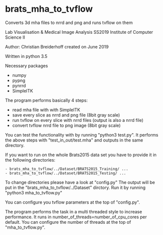 # brats_mha_to_tvflow
Converts 3d mha files to nrrd and png and runs tvflow on them


Lab Visualisation & Medical Image Analysis SS2019
Institute of Computer Science II

Author: Christian Breiderhoff
created on June 2019

Written in python 3.5

Necessary packages
  - numpy
  - pypng
  - pynrrd
  - SimpleITK
 
 The program performs basically 4 steps:
  - read mha file with with SimpleITK
  - save every slice as nrrd and png file (8bit gray scale)
  - run tvflow on every slice with nrrd files (output is also a nrrd file)
  - convert tvflow nrrd file to png image (8bit gray scale)
 
            
  You can test the functionality with by running "python3 test.py". It performs the above steps with "test_in_out/test.mha" and outputs in the same directory.
 
  If you want to run on the whole Brats2015 data set you have to provide it in the following directories:
 
    - brats_mha_to_tvflow/../Dataset/BRATS2015_Training/ ...
    - brats_mha_to_tvflow/../Dataset/BRATS2015_Testing/ ...

   To change directories please have a look at "config.py" 
   The output will be put in the "brats_mha_to_tvflow/../Dataset" dirctory. Run it by running "python3 mha_to_tvflow.py"
  
   You can configure you tvflow parameters at the top of "config.py".
  
   The program performs the task in a multi threaded style to increase performance. It runs in number_of_threads=number_of_cpu_cores per default.
   You can configure the number of threads at the top of "mha_to_tvflow.py".
